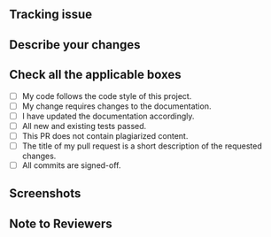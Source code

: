 <!--
Thank you for sending the PR! 
Please fill the applicable details below
Happy contributing!
-->

## Tracking issue

<!-- If your PR fixes an open issue, use `Closes #999` to link your PR with the issue. #999 stands for the issue number you are fixing -->

<!-- Remove this section if not applicable -->

<!-- Example: Closes #31 -->

## Describe your changes

<!-- List all the proposed changes in your PR -->

<!-- Mark all the applicable boxes. To mark the box as done follow the following conventions -->
<!--
[x] - Correct; marked as done
[X] - Correct; marked as done
[ ] - Not correct; marked as **not** done
-->

## Check all the applicable boxes <!-- Follow the above conventions to check the box -->

- [ ] My code follows the code style of this project.
- [ ] My change requires changes to the documentation.
- [ ] I have updated the documentation accordingly.
- [ ] All new and existing tests passed.
- [ ] This PR does not contain plagiarized content.
- [ ] The title of my pull request is a short description of the requested changes.
- [ ] All commits are signed-off.

## Screenshots

<!-- Add all the screenshots which support your changes -->

## Note to Reviewers

<!-- Add notes to reviewers if applicable -->
